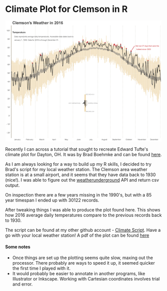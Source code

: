 # Climate Plot for Clemson in R
<img src="/assests/Clemson-2016.jpg" alt="Drawing" style="width: 1000px;"/>


Recently I can across a tutorial that sought to recreate Edward Tufte's climate plot for Dayton, OH. It was by Brad Boehmke and can be found [here](https://rpubs.com/bradleyboehmke/weather_graphic).

As I am always looking for a way to build up my R skills, I decided to try Brad's script for my local weather station. The Clemson area weather station is at a small airport, and it seems that they have data back to 1930 (nice!). I was able to figure out the [weatherunderground](weatherunderground.com) API and return csv output.

On inspection there are a few years missing in the 1990's, but with a 85 year timespan I ended up with 30122 records.

After tweaking things I was able to produce the plot found here. This shows how 2016 average daily temperatures compare to the previous records back to 1930.



The script can be found at my other github account - [Climate Script](https://github.com/ogletrees/ClimateStudy). Have a go with your local weather station! A pdf of the plot can be found [here](https://github.com/scottogletree/scottogletree.github.io/raw/master/assests/Clemson-2016.pdf)

#### Some notes
- Once things are set up the plotting seems quite slow, maxing out the processor. There probably are ways to speed it up, it seemed quicker the first time I played with it.
- It would probably be easier to annotate in another programs, like Illustrator or Inkscape. Working with Cartesian coordinates involves trial and error.
